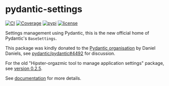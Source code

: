 # pydantic-settings

[![CI](https://github.com/pydantic/pydantic-settings/workflows/CI/badge.svg?event=push)](https://github.com/pydantic/pydantic-settings/actions?query=event%3Apush+branch%3Amain+workflow%3ACI)
[![Coverage](https://codecov.io/gh/pydantic/pydantic-settings/branch/main/graph/badge.svg)](https://codecov.io/gh/pydantic/pydantic-settings)
[![pypi](https://img.shields.io/pypi/v/pydantic-settings.svg)](https://pypi.python.org/pypi/pydantic-settings)
[![license](https://img.shields.io/github/license/pydantic/pydantic-settings.svg)](https://github.com/pydantic/pydantic-settings/blob/main/LICENSE)

Settings management using Pydantic, this is the new official home of Pydantic's `BaseSettings`.

This package was kindly donated to the [Pydantic organisation](https://github.com/pydantic) by Daniel Daniels, see [pydantic/pydantic#4492](https://github.com/pydantic/pydantic/pull/4492) for discussion.

For the old "Hipster-orgazmic tool to manage application settings" package, see [version 0.2.5](https://pypi.org/project/pydantic-settings/0.2.5/).


See [documentation](https://docs.pydantic.dev/latest/concepts/pydantic_settings/) for more details.
